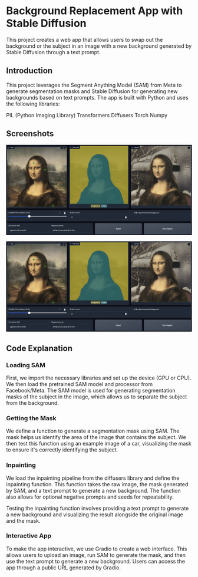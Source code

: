 # Background Replacement App with Stable Diffusion

This project creates a web app that allows users to swap out the background or the subject in an image with a new background generated by Stable Diffusion through a text prompt.

## Introduction

This project leverages the Segment Anything Model (SAM) from Meta to generate segmentation masks and Stable Diffusion for generating new backgrounds based on text prompts. The app is built with Python and uses the following libraries:

PIL (Python Imaging Library)
Transformers
Diffusers
Torch
Numpy

## Screenshots

![Background replacement](Screenshot1.png)

![Subject replacement](Screenshot1.png)

## Code Explanation

### Loading SAM
First, we import the necessary libraries and set up the device (GPU or CPU). We then load the pretrained SAM model and processor from Facebook/Meta. The SAM model is used for generating segmentation masks of the subject in the image, which allows us to separate the subject from the background.

### Getting the Mask
We define a function to generate a segmentation mask using SAM. The mask helps us identify the area of the image that contains the subject. We then test this function using an example image of a car, visualizing the mask to ensure it's correctly identifying the subject.

### Inpainting
We load the inpainting pipeline from the diffusers library and define the inpainting function. This function takes the raw image, the mask generated by SAM, and a text prompt to generate a new background. The function also allows for optional negative prompts and seeds for repeatability.

Testing the inpainting function involves providing a text prompt to generate a new background and visualizing the result alongside the original image and the mask.

### Interactive App
To make the app interactive, we use Gradio to create a web interface. This allows users to upload an image, run SAM to generate the mask, and then use the text prompt to generate a new background. Users can access the app through a public URL generated by Gradio.

